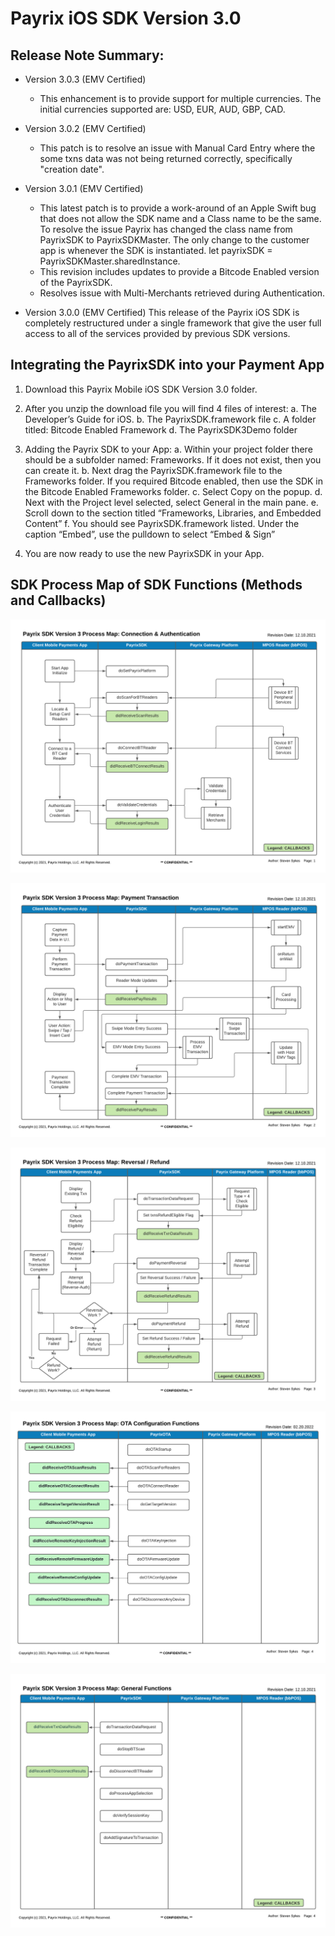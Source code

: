 # Payrix iOS SDK Version 3.0

## Release Note Summary:
- Version 3.0.3 (EMV Certified)
  * This enhancement is to provide support for multiple currencies.  The initial currencies supported are: USD, EUR, AUD, GBP, CAD.
- Version 3.0.2 (EMV Certified)
  * This patch is to resolve an issue with Manual Card Entry where the some txns data was not being returned correctly, specifically "creation date".
- Version 3.0.1 (EMV Certified)
  * This latest patch is to provide a work-around of an Apple Swift bug that does not allow the SDK name and a Class name to be the same.  To resolve the issue Payrix has changed the class name from PayrixSDK to PayrixSDKMaster.  The only change to the customer app is whenever the SDK is instantiated.  let payrixSDK = PayrixSDKMaster.sharedInstance.
  * This revision includes updates to provide a Bitcode Enabled version of the PayrixSDK.
  * Resolves issue with Multi-Merchants retrieved during Authentication.
  
- Version 3.0.0 (EMV Certified)
  This release of the Payrix iOS SDK is completely restructured under a single framework that give the user full access to all of the services provided by previous SDK versions.
  
## Integrating the PayrixSDK into your Payment App

1.  Download this Payrix Mobile iOS SDK Version 3.0 folder.

2.  After you unzip the download file you will find 4 files of interest:
    a.  The Developer’s Guide for iOS.
    b.  The PayrixSDK.framework file
    c.  A folder titled: Bitcode Enabled Framework
    d.  The PayrixSDK3Demo folder

3.  Adding the Payrix SDK to your App:
    a.  Within your project folder there should be a subfolder named:  Frameworks.  If it does not exist, then you can create it.
    b.  Next drag the PayrixSDK.framework file to the Frameworks folder. If you required Bitcode enabled, then use the SDK in the 
        Bitcode Enabled Frameworks folder.
    c.  Select Copy on the popup.
    d.  Next with the Project level selected, select General in the main pane.
    e.  Scroll down to the section titled “Frameworks, Libraries, and Embedded Content”
    f.  You should see PayrixSDK.framework listed.  Under the caption “Embed”, use the pulldown to select “Embed & Sign”

4.  You are now ready to use the new PayrixSDK in your App.


## SDK Process Map of SDK Functions (Methods and Callbacks)

![](sdkdocumentation/PayrixSDK_Process_Map_Pg1.png)

![](sdkdocumentation/PayrixSDK_Process_Map_Pg2.png)

![](sdkdocumentation/PayrixSDK_Process_Map_Pg3.png)

![](sdkdocumentation/PayrixSDK_Process_Map_Pg4.png)

![](sdkdocumentation/PayrixSDK_Process_Map_Pg5.png)
